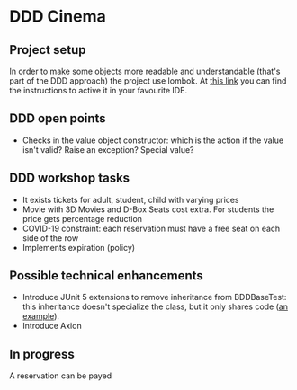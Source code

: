 # DDD Cinema

## Project setup

In order to make some objects more readable and understandable (that's part of the DDD approach) the project use lombok.
At [this link](https://www.baeldung.com/lombok-ide) you can find the instructions to active it in your favourite IDE.


## DDD open points

* Checks in the value object constructor: which is the action if the value isn't valid? Raise an exception? Special value?

## DDD workshop tasks

* It exists tickets for adult, student, child with varying prices
* Movie with 3D Movies and D-Box Seats cost extra. For students the price gets percentage reduction
* COVID-19 constraint: each reservation must have a free seat on each side of the row
* Implements expiration (policy)

## Possible technical enhancements

* Introduce JUnit 5 extensions to remove inheritance from BDDBaseTest: this inheritance doesn't specialize the class, but it only shares code ([an example](https://www.infoq.com/articles/deep-dive-junit5-extensions/)).
* Introduce Axion

## In progress

A reservation can be payed
